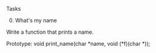 Tasks

0. What's my name

Write a function that prints a name.

Prototype: void print_name(char *name, void (*f)(char *));
